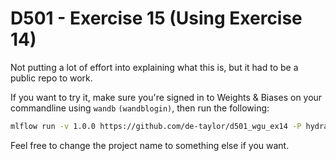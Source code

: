 # D501 - Exercise 15 (Using Exercise 14)

Not putting a lot of effort into explaining what this is, but it had to be a
public repo to work.

If you want to try it, make sure you're signed in to Weights & Biases on your
commandline using `wandb` `(wandblogin)`, then run the following:

```BASH
mlflow run -v 1.0.0 https://github.com/de-taylor/d501_wgu_ex14 -P hydra_options="main.execute_steps='download,preprocess,check_data,segregate,random_forest,evaluate' main.project_name=remote_execution"
```

Feel free to change the project name to something else if you want.